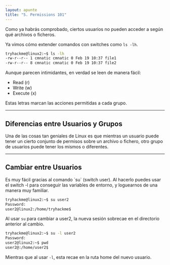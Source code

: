 ```yaml
---
layout: apunte
title: "5. Permissions 101"
---
```


Como ya habrás comprobado, ciertos usuarios no pueden acceder a según qué archivos o ficheros.

Ya vimos cómo extender comandos con switches como `ls -lh`.

```bash
tryhackme@linux2:~$ ls -lh
-rw-r--r-- 1 cmnatic cmnatic 0 Feb 19 10:37 file1
-rw-r--r-- 8 cmnatic cmnatic 0 Feb 19 10:37 file2
```

Aunque parecen intimidantes, en verdad se leen de manera fácil:

- Read (r)
- Write (w)
- Execute (x)

Estas letras marcan las acciones permitidas a cada grupo.

-------------------
<h2>Diferencias entre Usuarios y Grupos</h2>
Una de las cosas tan geniales de Linux es que mientras un usuario puede tener un cierto conjunto de permisos sobre un archivo o fichero, otro grupo de usuarios puede tener los mismos o diferentes.

------------------
<h2>Cambiar entre Usuarios</h2>
Es muy fácil gracias al comando `su` (switch user). Al hacerlo puedes usar el switch -l para conseguir las variables de entorno, y loguearnos de una manera muy familiar.

```bash
tryhackme@linux2:~$ su user2
Password:
user2@linux2:/home/tryhackme$
```

Al usar `su` para cambiar a user2, la nueva sesión sobrecae en  el directorio anterior al cambio.

```bash
tryhackme@linux2:~$ su -l user2
Password:
user2@linux2:~$ pwd
user2@:/home/user2$
```

Mientras que al usar `-l`, esta recae en la ruta home del nuevo usuario.